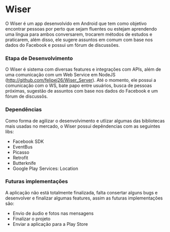 # Wiser

O Wiser é um app desenvolvido em Android que tem como objetivo encontrar pessoas por perto que sejam fluentes ou estejam aprendendo uma língua para ambos conversarem, trocarem métodos de estudos e praticarem, além disso, ele sugere assuntos em comum com base nos dados do Facebook e possui um fórum de discussões.

### Etapa de Desenvolvimento
O Wiser é sistema com diversas features e integrações com APIs, além de uma comunicação com um Web Service em NodeJS (http://github.com/felipej26/Wiser_Server). 
Até o momento, ele possui a comunicação com o WS, bate papo entre usuários, busca de pessoas próximas, sugestão de assuntos com base nos dados do Facebook e um fórum de discussõs.

### Dependências
Como forma de agilizar o desenvolvimento e utlizar algumas das bibliotecas mais usadas no mercado, o Wiser possui depêndencias com as seguintes libs:
- Facebook SDK
- EventBus
- Picasso
- Retrofit
- Butterknife
- Google Play Services: Location

### Futuras implementações
A aplicação não está totalmente finalizada, falta consertar alguns bugs e desenvolver e finalizar algumas features, assim as futuras implementações são:
- Envio de áudio e fotos nas mensagens
- Finalizar o projeto
- Enviar a aplicação para a Play Store
